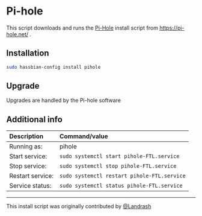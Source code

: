 # Pi-hole

This script downloads and runs the [Pi-Hole][pihole] install script from https://pi-hole.net/ .
## Installation

```bash
sudo hassbian-config install pihole
```

## Upgrade

Upgrades are handled by the Pi-hole software

## Additional info

Description | Command/value
:--- | :---
Running as: | pihole
Start service: | `sudo systemctl start pihole-FTL.service `
Stop service: | `sudo systemctl stop pihole-FTL.service`
Restart service: | `sudo systemctl restart pihole-FTL.service`
Service status: | `sudo systemctl status pihole-FTL.service`

***

This install script was originally contributed by [@Landrash][landrash]

<!--- Links --->
[landrash]: https://github.com/landrash
[pihole]: https://pi-hole.net/

